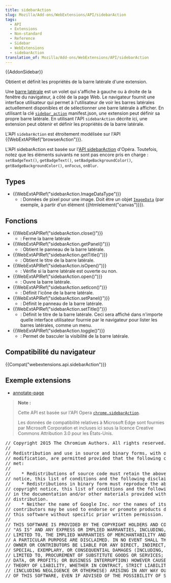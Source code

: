 ```yaml
---
title: sidebarAction
slug: Mozilla/Add-ons/WebExtensions/API/sidebarAction
tags:
  - API
  - Extensions
  - Non-standard
  - Reference
  - Sidebar
  - WebExtensions
  - sidebarAction
translation_of: Mozilla/Add-ons/WebExtensions/API/sidebarAction
---
```

{{AddonSidebar}}

Obtient et définit les propriétés de la barre latérale d'une extension.

Une [barre latérale](/fr/Add-ons/WebExtensions/Sidebars) est un volet qui s'affiche à gauche ou à droite de la fenêtre du navigateur, à côté de la page Web. Le navigateur fournit une interface utilisateur qui permet à l'utilisateur de voir les barres latérales actuellement disponibles et de sélectionner une barre latérale à afficher. En utilisant la clé [`sidebar_action`](/fr/Add-ons/WebExtensions/manifest.json/sidebar_action) manifest.json, une extension peut définir sa propre barre latérale.
En utilisant l'API `sidebarAction` décrite ici, une extension peut obtenir et définir les propriétés de la barre latérale.

L'API `sidebarAction` est étroitement modélisée sur l'API  {{WebExtAPIRef("browserAction")}}.

L'API sidebarAction est basée sur l'[API sidebarAction](https://dev.opera.com/extensions/sidebar-action-api/) d'Opéra. Toutefois, notez que les éléments suivants ne sont pas encore pris en charge : `setBadgeText()`, `getBadgeText()`, `setBadgeBackgroundColor()`, `getBadgeBackgroundColor()`, `onFocus`, `onBlur`.

## Types

- {{WebExtAPIRef("sidebarAction.ImageDataType")}}
  - : Données de pixel pour une image. Doit être un objet [`ImageData`](/fr/docs/Web/API/ImageData) (par exemple, à partir d'un élément {{htmlelement("canvas")}}).

## Fonctions

- {{WebExtAPIRef("sidebarAction.close()")}}
  - : Ferme la barre latérale
- {{WebExtAPIRef("sidebarAction.getPanel()")}}
  - : Obtient le panneau de la barre latérale.
- {{WebExtAPIRef("sidebarAction.getTitle()")}}
  - : Obtient le titre de la barre latérale.
- {{WebExtAPIRef("sidebarAction.isOpen()")}}
  - : Vérifie si la barre latérale est ouverte ou non.
- {{WebExtAPIRef("sidebarAction.open()")}}
  - : Ouvre la barre latérale.
- {{WebExtAPIRef("sidebarAction.setIcon()")}}
  - : Définit l'icône de la barre latérale.
- {{WebExtAPIRef("sidebarAction.setPanel()")}}
  - : Définit le panneau de la barre latérale.
- {{WebExtAPIRef("sidebarAction.setTitle()")}}
  - : Définit le titre de la barre latérale. Ceci sera affiché dans n'importe quelle interface utilisateur fournie par le navigateur pour lister les barres latérales, comme un menu.
- {{WebExtAPIRef("sidebarAction.toggle()")}}
  - : Permet de basculer la visibilité de la barre latérale.

## Compatibilité du navigateur

{{Compat("webextensions.api.sidebarAction")}}

## Exemple extensions

- [annotate-page](https://github.com/mdn/webextensions-examples/tree/master/annotate-page)

> **Note :**
>
> Cette API est basée sur l'API Opera [`chrome.sidebarAction`](https://dev.opera.com/extensions/sidebar-action-api/).
>
> Les données de compatibilité relatives à Microsoft Edge sont fournies par Microsoft Corporation et incluses ici sous la licence Creative Commons Attribution 3.0 pour les États-Unis.

<div class="hidden"><pre>// Copyright 2015 The Chromium Authors. All rights reserved.
//
// Redistribution and use in source and binary forms, with or without
// modification, are permitted provided that the following conditions are
// met:
//
//    * Redistributions of source code must retain the above copyright
// notice, this list of conditions and the following disclaimer.
//    * Redistributions in binary form must reproduce the above
// copyright notice, this list of conditions and the following disclaimer
// in the documentation and/or other materials provided with the
// distribution.
//    * Neither the name of Google Inc. nor the names of its
// contributors may be used to endorse or promote products derived from
// this software without specific prior written permission.
//
// THIS SOFTWARE IS PROVIDED BY THE COPYRIGHT HOLDERS AND CONTRIBUTORS
// "AS IS" AND ANY EXPRESS OR IMPLIED WARRANTIES, INCLUDING, BUT NOT
// LIMITED TO, THE IMPLIED WARRANTIES OF MERCHANTABILITY AND FITNESS FOR
// A PARTICULAR PURPOSE ARE DISCLAIMED. IN NO EVENT SHALL THE COPYRIGHT
// OWNER OR CONTRIBUTORS BE LIABLE FOR ANY DIRECT, INDIRECT, INCIDENTAL,
// SPECIAL, EXEMPLARY, OR CONSEQUENTIAL DAMAGES (INCLUDING, BUT NOT
// LIMITED TO, PROCUREMENT OF SUBSTITUTE GOODS OR SERVICES; LOSS OF USE,
// DATA, OR PROFITS; OR BUSINESS INTERRUPTION) HOWEVER CAUSED AND ON ANY
// THEORY OF LIABILITY, WHETHER IN CONTRACT, STRICT LIABILITY, OR TORT
// (INCLUDING NEGLIGENCE OR OTHERWISE) ARISING IN ANY WAY OUT OF THE USE
// OF THIS SOFTWARE, EVEN IF ADVISED OF THE POSSIBILITY OF SUCH DAMAGE.
</pre></div>
